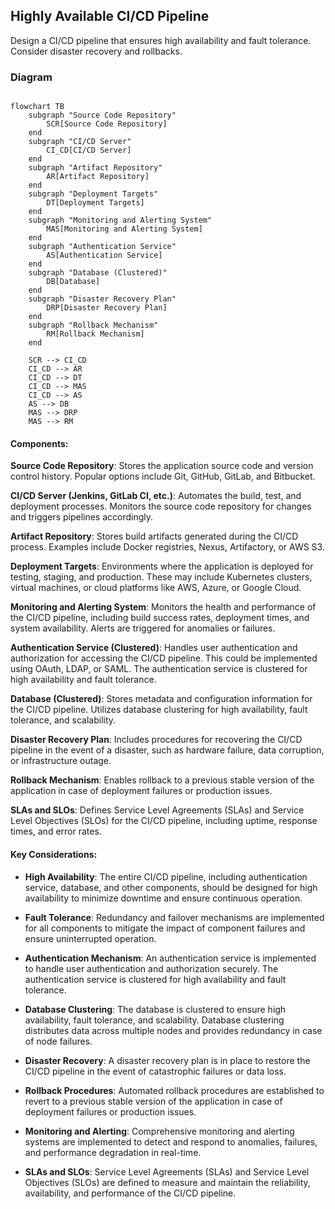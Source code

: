 ## Highly Available CI/CD Pipeline

Design a CI/CD pipeline that ensures high availability and fault tolerance. Consider disaster recovery and rollbacks.

### Diagram

```mermaid

flowchart TB
    subgraph "Source Code Repository"
        SCR[Source Code Repository]
    end
    subgraph "CI/CD Server"
        CI_CD[CI/CD Server]
    end
    subgraph "Artifact Repository"
        AR[Artifact Repository]
    end
    subgraph "Deployment Targets"
        DT[Deployment Targets]
    end
    subgraph "Monitoring and Alerting System"
        MAS[Monitoring and Alerting System]
    end
    subgraph "Authentication Service"
        AS[Authentication Service]
    end
    subgraph "Database (Clustered)"
        DB[Database]
    end
    subgraph "Disaster Recovery Plan"
        DRP[Disaster Recovery Plan]
    end
    subgraph "Rollback Mechanism"
        RM[Rollback Mechanism]
    end

    SCR --> CI_CD
    CI_CD --> AR
    CI_CD --> DT
    CI_CD --> MAS
    CI_CD --> AS
    AS --> DB
    MAS --> DRP
    MAS --> RM

```

#### Components:

**Source Code Repository**: Stores the application source code and version control history. Popular options include Git, GitHub, GitLab, and Bitbucket.

**CI/CD Server (Jenkins, GitLab CI, etc.)**: Automates the build, test, and deployment processes. Monitors the source code repository for changes and triggers pipelines accordingly.

**Artifact Repository**: Stores build artifacts generated during the CI/CD process. Examples include Docker registries, Nexus, Artifactory, or AWS S3.

**Deployment Targets**: Environments where the application is deployed for testing, staging, and production. These may include Kubernetes clusters, virtual machines, or cloud platforms like AWS, Azure, or Google Cloud.

**Monitoring and Alerting System**: Monitors the health and performance of the CI/CD pipeline, including build success rates, deployment times, and system availability. Alerts are triggered for anomalies or failures.

**Authentication Service (Clustered)**: Handles user authentication and authorization for accessing the CI/CD pipeline. This could be implemented using OAuth, LDAP, or SAML. The authentication service is clustered for high availability and fault tolerance.

**Database (Clustered)**: Stores metadata and configuration information for the CI/CD pipeline. Utilizes database clustering for high availability, fault tolerance, and scalability.

**Disaster Recovery Plan**: Includes procedures for recovering the CI/CD pipeline in the event of a disaster, such as hardware failure, data corruption, or infrastructure outage.

**Rollback Mechanism**: Enables rollback to a previous stable version of the application in case of deployment failures or production issues.

**SLAs and SLOs**: Defines Service Level Agreements (SLAs) and Service Level Objectives (SLOs) for the CI/CD pipeline, including uptime, response times, and error rates.

#### Key Considerations:

- **High Availability**: The entire CI/CD pipeline, including authentication service, database, and other components, should be designed for high availability to minimize downtime and ensure continuous operation.

- **Fault Tolerance**: Redundancy and failover mechanisms are implemented for all components to mitigate the impact of component failures and ensure uninterrupted operation.

- **Authentication Mechanism**: An authentication service is implemented to handle user authentication and authorization securely. The authentication service is clustered for high availability and fault tolerance.

- **Database Clustering**: The database is clustered to ensure high availability, fault tolerance, and scalability. Database clustering distributes data across multiple nodes and provides redundancy in case of node failures.

- **Disaster Recovery**: A disaster recovery plan is in place to restore the CI/CD pipeline in the event of catastrophic failures or data loss.

- **Rollback Procedures**: Automated rollback procedures are established to revert to a previous stable version of the application in case of deployment failures or production issues.

- **Monitoring and Alerting**: Comprehensive monitoring and alerting systems are implemented to detect and respond to anomalies, failures, and performance degradation in real-time.

- **SLAs and SLOs**: Service Level Agreements (SLAs) and Service Level Objectives (SLOs) are defined to measure and maintain the reliability, availability, and performance of the CI/CD pipeline.
